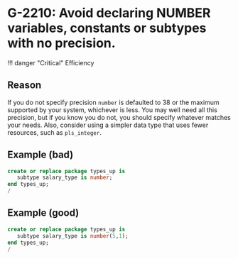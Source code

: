 # G-2210: Avoid declaring NUMBER variables, constants or subtypes with no precision.

!!! danger "Critical"
    Efficiency

## Reason

If you do not specify precision `number` is defaulted to 38 or the maximum supported by your system, whichever is less. You may well need all this precision, but if you know you do not, you should specify whatever matches your needs. Also, consider using a simpler data type that uses fewer resources, such as `pls_integer`.

## Example (bad)

``` sql hl_lines="2"
create or replace package types_up is
   subtype salary_type is number;
end types_up;
/
```

## Example (good)

``` sql hl_lines="2"
create or replace package types_up is
   subtype salary_type is number(5,1);
end types_up;
/
```